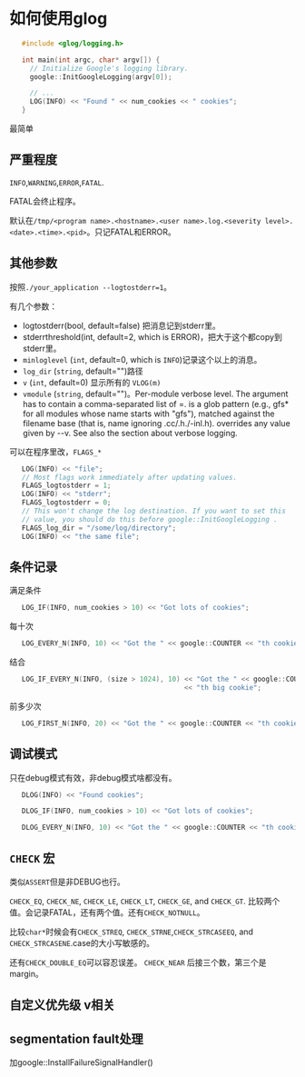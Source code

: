 # 如何使用glog

```cpp
   #include <glog/logging.h>

   int main(int argc, char* argv[]) {
     // Initialize Google's logging library.
     google::InitGoogleLogging(argv[0]);

     // ...
     LOG(INFO) << "Found " << num_cookies << " cookies";
   }
```

最简单

## 严重程度

`INFO`,`WARNING`,`ERROR`,`FATAL`.

FATAL会终止程序。

默认在`/tmp/<program name>.<hostname>.<user name>.log.<severity level>.<date>.<time>.<pid>`。只记FATAL和ERROR。

## 其他参数

按照`./your_application --logtostderr=1`。

有几个参数：

* logtostderr(bool, default=false) 把消息记到stderr里。
* stderrthreshold(int, default=2, which is ERROR)，把大于这个都copy到stderr里。
* `minloglevel` (`int`, default=0, which is `INFO`)记录这个以上的消息。
* `log_dir` (`string`, default="")路径
* `v` (`int`, default=0) 显示所有的 `VLOG(m)`
* `vmodule` (`string`, default="")。Per-module verbose level. The argument has to contain a comma-separated list of <module name>=<log level>. <module name> is a glob pattern (e.g., gfs* for all modules whose name starts with "gfs"), matched against the filename base (that is, name ignoring .cc/.h./-inl.h). <log level> overrides any value given by --v. See also the section about verbose logging.

可以在程序里改，`FLAGS_*`

```cpp
   LOG(INFO) << "file";
   // Most flags work immediately after updating values.
   FLAGS_logtostderr = 1;
   LOG(INFO) << "stderr";
   FLAGS_logtostderr = 0;
   // This won't change the log destination. If you want to set this
   // value, you should do this before google::InitGoogleLogging .
   FLAGS_log_dir = "/some/log/directory";
   LOG(INFO) << "the same file";

```

## 条件记录

满足条件

```cpp
   LOG_IF(INFO, num_cookies > 10) << "Got lots of cookies";
```

每十次

```cpp
   LOG_EVERY_N(INFO, 10) << "Got the " << google::COUNTER << "th cookie";
```

结合

```cpp
   LOG_IF_EVERY_N(INFO, (size > 1024), 10) << "Got the " << google::COUNTER
                                           << "th big cookie";
```

前多少次

```cpp
   LOG_FIRST_N(INFO, 20) << "Got the " << google::COUNTER << "th cookie";
```

## 调试模式

只在debug模式有效，非debug模式啥都没有。

```cpp
   DLOG(INFO) << "Found cookies";

   DLOG_IF(INFO, num_cookies > 10) << "Got lots of cookies";

   DLOG_EVERY_N(INFO, 10) << "Got the " << google::COUNTER << "th cookie";
```

## `CHECK` 宏

类似`ASSERT`但是非DEBUG也行。

`CHECK_EQ`, `CHECK_NE`, `CHECK_LE`, `CHECK_LT`, `CHECK_GE`, and `CHECK_GT`. 比较两个值。会记录FATAL，还有两个值。还有`CHECK_NOTNULL`。

比较`char*`时候会有`CHECK_STREQ`, `CHECK_STRNE`,`CHECK_STRCASEEQ`, and `CHECK_STRCASENE`.case的大小写敏感的。

还有`CHECK_DOUBLE_EQ`可以容忍误差。 `CHECK_NEAR` 后接三个数，第三个是margin。

## 自定义优先级 v相关

## segmentation fault处理

加google::InstallFailureSignalHandler()

